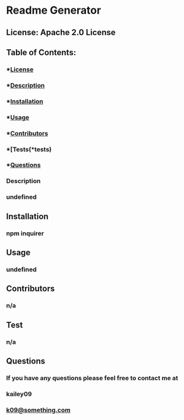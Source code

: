 
  # Readme Generator

  ## License: Apache 2.0 License 
  ### 


  ## Table of Contents:
  ### *[License](*license)
  ### *[Description](*description)
  ### *[Installation](*Installation)
  ### *[Usage](*usage)
  ### *[Contributors](*contributors)
  ### *[Tests(*tests)
  ### *[Questions](*questions)

  ### Description
  ### undefined

  ## Installation
  ### npm inquirer

  ## Usage 
  ### undefined

  ## Contributors
  ### n/a

  ## Test 
  ### n/a

  ## Questions
  ### If you have any questions please feel free to contact me at
  ### kailey09
  ### k09@something.com


  

